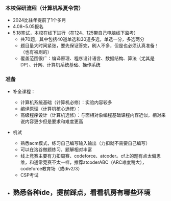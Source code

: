 ### 本校保研流程（计算机系夏令营）

- 2024比往年提前了1个多月
- 4.08~5.05报名
- 5.18笔试，本校在线下进行（在124、125带自己电脑线下监考）
  - 共70题，其中包括40道单选和30道多选，单选一分，多选两分
  - 题目量大时间紧张，要先保证答完，刷人不多，但是也必须认真准备！（也有被刷的）
  - 覆盖范围很广：编译原理、程序设计语言、数据结构、算法（尤其是DP）、计网、计算机系统基础、操作系统

### 准备

- 补全课程：
  - 计算机系统基础（计算机必修）：实验内容较多
  - 编译原理（计算机核心选修）：
  - 高级程序设计（计算机选修）：与面相对象编程基础课程内容近似，相对来说内容更少但是要求和难度更高

- 机试
  - 熟悉acm模式，练习自己编写输入输出（力扣就不需要自己编写）
  - 可以在洛谷做题练习，题解相对丰富
  - 线上竞赛主要有力扣周赛、codeforce、atcoder。cf上的题有点太偏思维，和通常竞赛不太一样，推荐atcoderABC（ARC难度稍大），codeforce教育场（或div2/3）
  - CSP考试
- 熟悉各种ide，提前踩点，看看机房有哪些环境
  - 